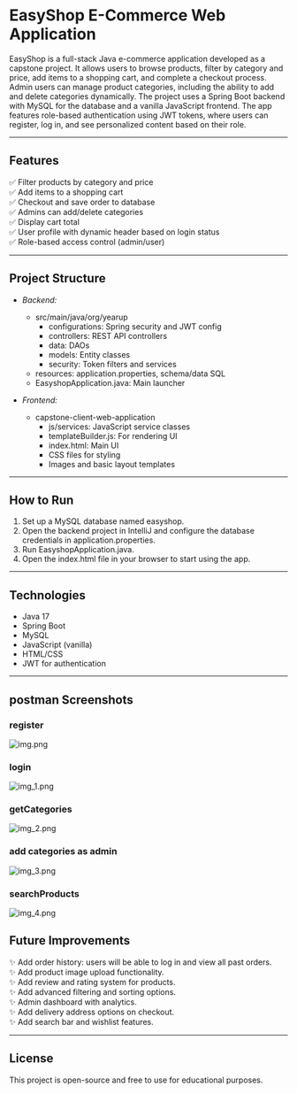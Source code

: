 # EasyShop E-Commerce Web Application

EasyShop is a full-stack Java e-commerce application developed as a capstone project. It allows users to browse products, filter by category and price, add items to a shopping cart, and complete a checkout process. Admin users can manage product categories, including the ability to add and delete categories dynamically. The project uses a Spring Boot backend with MySQL for the database and a vanilla JavaScript frontend. The app features role-based authentication using JWT tokens, where users can register, log in, and see personalized content based on their role.

---

## Features

✅ Filter products by category and price  
✅ Add items to a shopping cart  
✅ Checkout and save order to database  
✅ Admins can add/delete categories  
✅ Display cart total  
✅ User profile with dynamic header based on login status  
✅ Role-based access control (admin/user)

---

## Project Structure

- *Backend:*
    - src/main/java/org/yearup
        - configurations: Spring security and JWT config
        - controllers: REST API controllers
        - data: DAOs 
        - models: Entity classes
        - security: Token filters and services
    - resources: application.properties, schema/data SQL
    - EasyshopApplication.java: Main launcher

- *Frontend:*
    - capstone-client-web-application
        - js/services: JavaScript service classes
        - templateBuilder.js: For rendering UI
        - index.html: Main UI
        - CSS files for styling
        - Images and basic layout templates

---

## How to Run

1. Set up a MySQL database named easyshop.
2. Open the backend project in IntelliJ and configure the database credentials in application.properties.
3. Run EasyshopApplication.java.
4. Open the index.html file in your browser to start using the app.

---

## Technologies

- Java 17
- Spring Boot
- MySQL
- JavaScript (vanilla)
- HTML/CSS
- JWT for authentication

---
## postman Screenshots
### register
![img.png](img.png)
### login
![img_1.png](img_1.png)
### getCategories
![img_2.png](img_2.png)
### add categories as admin
![img_3.png](img_3.png)
### searchProducts
![img_4.png](img_4.png)


## Future Improvements

✨ Add order history: users will be able to log in and view all past orders.   
✨ Add product image upload functionality.  
✨ Add review and rating system for products.  
✨ Add advanced filtering and sorting options.  
✨ Admin dashboard with analytics.  
✨ Add delivery address options on checkout.  
✨ Add search bar and wishlist features.

---

## License

This project is open-source and free to use for educational purposes.